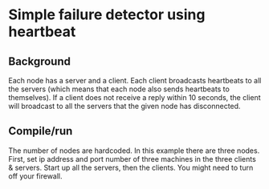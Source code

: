 # Simple failure detector using heartbeat

## Background
Each node has a server and a client. Each client broadcasts heartbeats to all the servers (which means that each node also sends heartbeats to themselves). If a client does not receive a reply within 10 seconds, the client will broadcast to all the servers that the given node has disconnected.

## Compile/run
The number of nodes are hardcoded. In this example there are three nodes. First, set ip address and port number of three machines in the three clients & servers. Start up all the servers, then the clients.
You might need to turn off your firewall.
